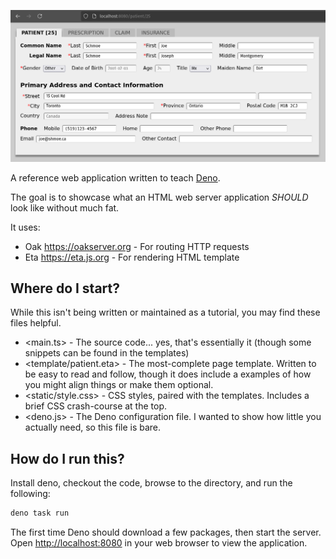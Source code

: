 ![](/docs/screenshot1.png)

A reference web application written to teach [Deno](https://deno.land).

The goal is to showcase what an HTML web server application *SHOULD* look like without much fat.

It uses:

* Oak <https://oakserver.org> - For routing HTTP requests
* Eta <https://eta.js.org> - For rendering HTML template


## Where do I start?
While this isn't being written or maintained as a tutorial, you may find these files helpful.

* <main.ts> - The source code... yes, that's essentially it (though some snippets can be found in the templates)
* <template/patient.eta> - The most-complete page template. Written to be easy to read and follow, though it does include a examples of how you might align things or make them optional.
* <static/style.css> - CSS styles, paired with the templates. Includes a brief CSS crash-course at the top.
* <deno.js> - The Deno configuration file. I wanted to show how little you actually need, so this file is bare.

## How do I run this?
Install deno, checkout the code, browse to the directory, and run the following:

```bash
deno task run
```

The first time Deno should download a few packages, then start the server. Open <http://localhost:8080> in your web browser to view the application.
